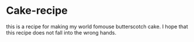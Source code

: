 # Cake-recipe
this is a recipe for making my world fomouse butterscotch cake.
I hope that this recipe does not fall into the wrong hands.